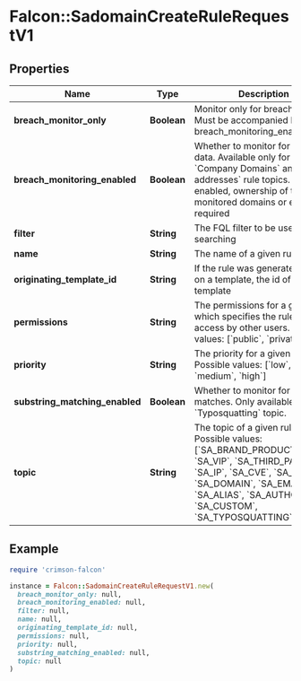 # Falcon::SadomainCreateRuleRequestV1

## Properties

| Name | Type | Description | Notes |
| ---- | ---- | ----------- | ----- |
| **breach_monitor_only** | **Boolean** | Monitor only for breach data. Must be accompanied by breach_monitoring_enabled:true. |  |
| **breach_monitoring_enabled** | **Boolean** | Whether to monitor for breach data. Available only for &#x60;Company Domains&#x60; and &#x60;Email addresses&#x60; rule topics. When enabled, ownership of the monitored domains or emails is required |  |
| **filter** | **String** | The FQL filter to be used for searching |  |
| **name** | **String** | The name of a given rule |  |
| **originating_template_id** | **String** | If the rule was generated based on a template, the id of the template |  |
| **permissions** | **String** | The permissions for a given rule which specifies the rule&#39;s access by other users. Possible values: [&#x60;public&#x60;, &#x60;private&#x60;] |  |
| **priority** | **String** | The priority for a given rule. Possible values: [&#x60;low&#x60;, &#x60;medium&#x60;, &#x60;high&#x60;] |  |
| **substring_matching_enabled** | **Boolean** | Whether to monitor for substring matches. Only available for the &#x60;Typosquatting&#x60; topic. |  |
| **topic** | **String** | The topic of a given rule. Possible values: [&#x60;SA_BRAND_PRODUCT&#x60;, &#x60;SA_VIP&#x60;, &#x60;SA_THIRD_PARTY&#x60;, &#x60;SA_IP&#x60;, &#x60;SA_CVE&#x60;, &#x60;SA_BIN&#x60;, &#x60;SA_DOMAIN&#x60;, &#x60;SA_EMAIL&#x60;, &#x60;SA_ALIAS&#x60;, &#x60;SA_AUTHOR&#x60;, &#x60;SA_CUSTOM&#x60;, &#x60;SA_TYPOSQUATTING&#x60;] |  |

## Example

```ruby
require 'crimson-falcon'

instance = Falcon::SadomainCreateRuleRequestV1.new(
  breach_monitor_only: null,
  breach_monitoring_enabled: null,
  filter: null,
  name: null,
  originating_template_id: null,
  permissions: null,
  priority: null,
  substring_matching_enabled: null,
  topic: null
)
```

